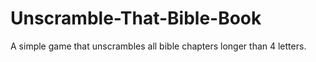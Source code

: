 # Unscramble-That-Bible-Book
A simple game that unscrambles all bible chapters longer than 4 letters.

